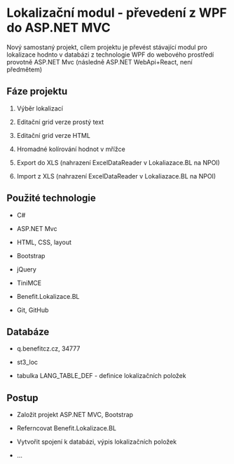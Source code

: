 # Lokalizační modul - převedení z WPF do ASP.NET MVC

Nový samostaný projekt, cílem projektu je převést stávající modul pro lokalizace hodnto v databázi z technologie WPF do webového prostředí provotně ASP.NET Mvc (následně ASP.NET WebApi+React, není předmětem)

## Fáze projektu

1. Výběr lokalizací

2. Editační grid verze prostý text

3. Editační grid verze HTML

4. Hromadné kolírování hodnot v mřížce

5. Export do XLS (nahrazení ExcelDataReader v Lokaliazace.BL na NPOI)

6. Import z XLS (nahrazení ExcelDataReader v Lokaliazace.BL na NPOI)

## Použité technologie

- C#

- ASP.NET Mvc

- HTML, CSS, layout

- Bootstrap

- jQuery

- TiniMCE

- Benefit.Lokalizace.BL

- Git, GitHub

## Databáze

* q.benefitcz.cz, 34777

* st3_loc

* tabulka LANG_TABLE_DEF - definice lokalizačních položek



## Postup

* Založit projekt ASP.NET MVC, Bootstrap

* Referncovat Benefit.Lokalizace.BL

* Vytvořit spojení k databázi, výpis lokalizačních položek

* ...
